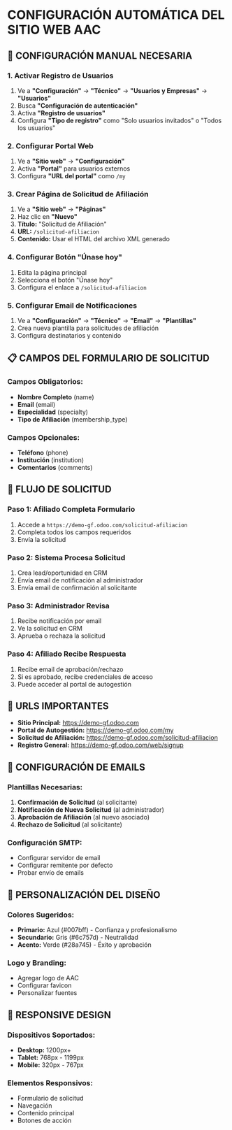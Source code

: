 
# CONFIGURACIÓN AUTOMÁTICA DEL SITIO WEB AAC

## 🔧 CONFIGURACIÓN MANUAL NECESARIA

### 1. Activar Registro de Usuarios
1. Ve a **"Configuración"** → **"Técnico"** → **"Usuarios y Empresas"** → **"Usuarios"**
2. Busca **"Configuración de autenticación"**
3. Activa **"Registro de usuarios"**
4. Configura **"Tipo de registro"** como "Solo usuarios invitados" o "Todos los usuarios"

### 2. Configurar Portal Web
1. Ve a **"Sitio web"** → **"Configuración"**
2. Activa **"Portal"** para usuarios externos
3. Configura **"URL del portal"** como `/my`

### 3. Crear Página de Solicitud de Afiliación
1. Ve a **"Sitio web"** → **"Páginas"**
2. Haz clic en **"Nuevo"**
3. **Título:** "Solicitud de Afiliación"
4. **URL:** `/solicitud-afiliacion`
5. **Contenido:** Usar el HTML del archivo XML generado

### 4. Configurar Botón "Únase hoy"
1. Edita la página principal
2. Selecciona el botón "Únase hoy"
3. Configura el enlace a `/solicitud-afiliacion`

### 5. Configurar Email de Notificaciones
1. Ve a **"Configuración"** → **"Técnico"** → **"Email"** → **"Plantillas"**
2. Crea nueva plantilla para solicitudes de afiliación
3. Configura destinatarios y contenido

## 📋 CAMPOS DEL FORMULARIO DE SOLICITUD

### Campos Obligatorios:
- **Nombre Completo** (name)
- **Email** (email)
- **Especialidad** (specialty)
- **Tipo de Afiliación** (membership_type)

### Campos Opcionales:
- **Teléfono** (phone)
- **Institución** (institution)
- **Comentarios** (comments)

## 🎯 FLUJO DE SOLICITUD

### Paso 1: Afiliado Completa Formulario
1. Accede a `https://demo-gf.odoo.com/solicitud-afiliacion`
2. Completa todos los campos requeridos
3. Envía la solicitud

### Paso 2: Sistema Procesa Solicitud
1. Crea lead/oportunidad en CRM
2. Envía email de notificación al administrador
3. Envía email de confirmación al solicitante

### Paso 3: Administrador Revisa
1. Recibe notificación por email
2. Ve la solicitud en CRM
3. Aprueba o rechaza la solicitud

### Paso 4: Afiliado Recibe Respuesta
1. Recibe email de aprobación/rechazo
2. Si es aprobado, recibe credenciales de acceso
3. Puede acceder al portal de autogestión

## 🔗 URLS IMPORTANTES

- **Sitio Principal:** https://demo-gf.odoo.com
- **Portal de Autogestión:** https://demo-gf.odoo.com/my
- **Solicitud de Afiliación:** https://demo-gf.odoo.com/solicitud-afiliacion
- **Registro General:** https://demo-gf.odoo.com/web/signup

## 📧 CONFIGURACIÓN DE EMAILS

### Plantillas Necesarias:
1. **Confirmación de Solicitud** (al solicitante)
2. **Notificación de Nueva Solicitud** (al administrador)
3. **Aprobación de Afiliación** (al nuevo asociado)
4. **Rechazo de Solicitud** (al solicitante)

### Configuración SMTP:
- Configurar servidor de email
- Configurar remitente por defecto
- Probar envío de emails

## 🎨 PERSONALIZACIÓN DEL DISEÑO

### Colores Sugeridos:
- **Primario:** Azul (#007bff) - Confianza y profesionalismo
- **Secundario:** Gris (#6c757d) - Neutralidad
- **Acento:** Verde (#28a745) - Éxito y aprobación

### Logo y Branding:
- Agregar logo de AAC
- Configurar favicon
- Personalizar fuentes

## 📱 RESPONSIVE DESIGN

### Dispositivos Soportados:
- **Desktop:** 1200px+
- **Tablet:** 768px - 1199px
- **Mobile:** 320px - 767px

### Elementos Responsivos:
- Formulario de solicitud
- Navegación
- Contenido principal
- Botones de acción
